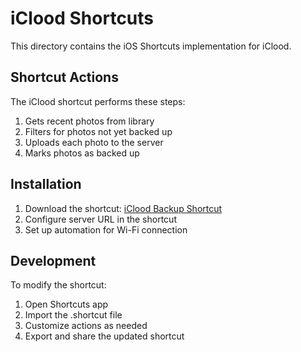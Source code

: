 # iClood Shortcuts

This directory contains the iOS Shortcuts implementation for iClood.

## Shortcut Actions

The iClood shortcut performs these steps:
1. Gets recent photos from library
2. Filters for photos not yet backed up
3. Uploads each photo to the server
4. Marks photos as backed up

## Installation

1. Download the shortcut: [iClood Backup Shortcut](shortcuts/iClood.shortcut)
2. Configure server URL in the shortcut
3. Set up automation for Wi-Fi connection

## Development

To modify the shortcut:
1. Open Shortcuts app
2. Import the .shortcut file
3. Customize actions as needed
4. Export and share the updated shortcut 